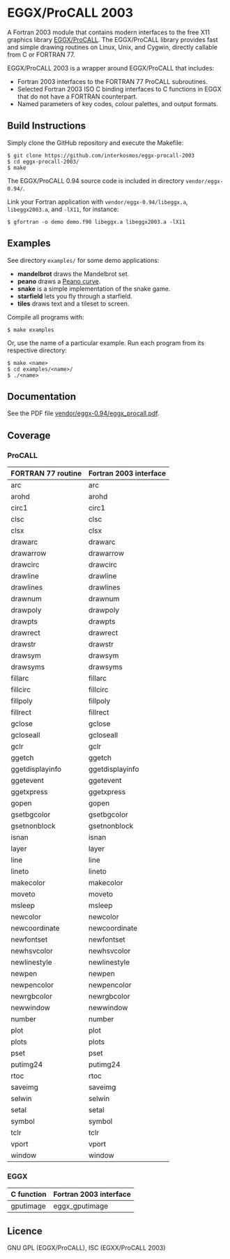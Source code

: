 # EGGX/ProCALL 2003
A Fortran 2003 module that contains modern interfaces to the free X11 graphics
library [EGGX/ProCALL](https://www.ir.isas.jaxa.jp/~cyamauch/eggx_procall/).
The EGGX/ProCALL library provides fast and simple drawing routines on Linux,
Unix, and Cygwin, directly callable from C or FORTRAN 77.

EGGX/ProCALL 2003 is a wrapper around EGGX/ProCALL that includes:

* Fortran 2003 interfaces to the FORTRAN 77 ProCALL subroutines.
* Selected Fortran 2003 ISO C binding interfaces to C functions in EGGX that do not have a FORTRAN counterpart.
* Named parameters of key codes, colour palettes, and output formats.

## Build Instructions
Simply clone the GitHub repository and execute the Makefile:

```
$ git clone https://github.com/interkosmos/eggx-procall-2003
$ cd eggx-procall-2003/
$ make
```

The EGGX/ProCALL 0.94 source code is included in directory `vendor/eggx-0.94/`.

Link your Fortran application with `vendor/eggx-0.94/libeggx.a`,
`libeggx2003.a`, and `-lX11`, for instance:

```
$ gfortran -o demo demo.f90 libeggx.a libeggx2003.a -lX11
```

## Examples
See directory `examples/` for some demo applications:

* **mandelbrot** draws the Mandelbrot set.
* **peano** draws a [Peano curve](https://rosettacode.org/wiki/Peano_curve).
* **snake** is a simple implementation of the snake game.
* **starfield** lets you fly through a starfield.
* **tiles** draws text and a tileset to screen.

Compile all programs with:

```
$ make examples
```

Or, use the name of a particular example. Run each program from its respective
directory:

```
$ make <name>
$ cd examples/<name>/
$ ./<name>
```

## Documentation
See the PDF file
[vendor/eggx-0.94/eggx_procall.pdf](vendor/eggx-0.94/eggx_procall.pdf).

## Coverage
### ProCALL

| FORTRAN 77 routine | Fortran 2003 interface |
|--------------------|------------------------|
| arc                | arc                    |
| arohd              | arohd                  |
| circ1              | circ1                  |
| clsc               | clsc                   |
| clsx               | clsx                   |
| drawarc            | drawarc                |
| drawarrow          | drawarrow              |
| drawcirc           | drawcirc               |
| drawline           | drawline               |
| drawlines          | drawlines              |
| drawnum            | drawnum                |
| drawpoly           | drawpoly               |
| drawpts            | drawpts                |
| drawrect           | drawrect               |
| drawstr            | drawstr                |
| drawsym            | drawsym                |
| drawsyms           | drawsyms               |
| fillarc            | fillarc                |
| fillcirc           | fillcirc               |
| fillpoly           | fillpoly               |
| fillrect           | fillrect               |
| gclose             | gclose                 |
| gcloseall          | gcloseall              |
| gclr               | gclr                   |
| ggetch             | ggetch                 |
| ggetdisplayinfo    | ggetdisplayinfo        |
| ggetevent          | ggetevent              |
| ggetxpress         | ggetxpress             |
| gopen              | gopen                  |
| gsetbgcolor        | gsetbgcolor            |
| gsetnonblock       | gsetnonblock           |
| isnan              | isnan                  |
| layer              | layer                  |
| line               | line                   |
| lineto             | lineto                 |
| makecolor          | makecolor              |
| moveto             | moveto                 |
| msleep             | msleep                 |
| newcolor           | newcolor               |
| newcoordinate      | newcoordinate          |
| newfontset         | newfontset             |
| newhsvcolor        | newhsvcolor            |
| newlinestyle       | newlinestyle           |
| newpen             | newpen                 |
| newpencolor        | newpencolor            |
| newrgbcolor        | newrgbcolor            |
| newwindow          | newwindow              |
| number             | number                 |
| plot               | plot                   |
| plots              | plots                  |
| pset               | pset                   |
| putimg24           | putimg24               |
| rtoc               | rtoc                   |
| saveimg            | saveimg                |
| selwin             | selwin                 |
| setal              | setal                  |
| symbol             | symbol                 |
| tclr               | tclr                   |
| vport              | vport                  |
| window             | window                 |

### EGGX
| C function         | Fortran 2003 interface |
|--------------------|------------------------|
| gputimage          | eggx_gputimage         |

## Licence
GNU GPL (EGGX/ProCALL), ISC (EGXX/ProCALL 2003)

